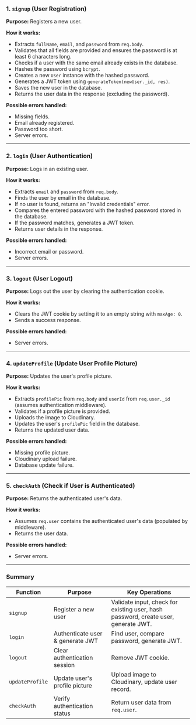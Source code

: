 ### **1. `signup` (User Registration)**

**Purpose:** Registers a new user.

**How it works:**

- Extracts `fullName`, `email`, and `password` from `req.body`.
- Validates that all fields are provided and ensures the password is at least 6 characters long.
- Checks if a user with the same email already exists in the database.
- Hashes the password using `bcrypt`.
- Creates a new `User` instance with the hashed password.
- Generates a JWT token using `generateToken(newUser._id, res)`.
- Saves the new user in the database.
- Returns the user data in the response (excluding the password).

**Possible errors handled:**

- Missing fields.
- Email already registered.
- Password too short.
- Server errors.

---

### **2. `login` (User Authentication)**

**Purpose:** Logs in an existing user.

**How it works:**

- Extracts `email` and `password` from `req.body`.
- Finds the user by email in the database.
- If no user is found, returns an "Invalid credentials" error.
- Compares the entered password with the hashed password stored in the database.
- If the password matches, generates a JWT token.
- Returns user details in the response.

**Possible errors handled:**

- Incorrect email or password.
- Server errors.

---

### **3. `logout` (User Logout)**

**Purpose:** Logs out the user by clearing the authentication cookie.

**How it works:**

- Clears the JWT cookie by setting it to an empty string with `maxAge: 0`.
- Sends a success response.

**Possible errors handled:**

- Server errors.

---

### **4. `updateProfile` (Update User Profile Picture)**

**Purpose:** Updates the user's profile picture.

**How it works:**

- Extracts `profilePic` from `req.body` and `userId` from `req.user._id` (assumes authentication middleware).
- Validates if a profile picture is provided.
- Uploads the image to Cloudinary.
- Updates the user's `profilePic` field in the database.
- Returns the updated user data.

**Possible errors handled:**

- Missing profile picture.
- Cloudinary upload failure.
- Database update failure.

---

### **5. `checkAuth` (Check if User is Authenticated)**

**Purpose:** Returns the authenticated user's data.

**How it works:**

- Assumes `req.user` contains the authenticated user's data (populated by middleware).
- Returns the user data.

**Possible errors handled:**

- Server errors.

---

### **Summary**

| Function        | Purpose                          | Key Operations                                                                     |
| --------------- | -------------------------------- | ---------------------------------------------------------------------------------- |
| `signup`        | Register a new user              | Validate input, check for existing user, hash password, create user, generate JWT. |
| `login`         | Authenticate user & generate JWT | Find user, compare password, generate JWT.                                         |
| `logout`        | Clear authentication session     | Remove JWT cookie.                                                                 |
| `updateProfile` | Update user's profile picture    | Upload image to Cloudinary, update user record.                                    |
| `checkAuth`     | Verify authentication status     | Return user data from `req.user`.                                                  |
